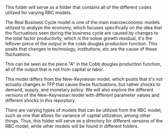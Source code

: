 This folder will serve as a folder that contains all of the different codes utilized for varying RBC models.

The Real Business Cycle model is one of the main macroeconomic models utilized to analyze the economy, which focuses 
specifically on the idea that the fluctuations seen during the business cycle are caused by changes to the total factor 
productivity, which is the solow growth residual, it's the leftover piece of the output in the cobb douglas production function. 
This posits that changes in technology, institutions, etc are the cause of these fluctuations.

This can be seen as the piece "A" in the Cobb douglas production function, all of the output that is not from capital or labor.

This model differs from the New-Keynesian model, which posits that it's not actually changes in TFP that cause these fluctuations, 
but rather shocks to demand, supply, and monetary policy. We will also explore the different versions of the New-Keynesian model with 
different parameter values and different shocks in this repository.

There are varying types of models that can be utilized from the RBC model, such as one that allows for variance of capital utilization, 
among other things. Thus, this folder will serve as a directory for different versions of the RBC model, while other models will be found in different folders.

